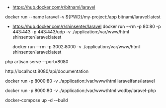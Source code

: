 - https://hub.docker.com/r/bitnami/laravel

docker run --name laravel -v ${PWD}/my-project:/app bitnami/laravel:latest

- https://hub.docker.com/r/shinsenter/laravel
  docker run --rm -p 80:80 -p 443:443 -p 443:443/udp -v ./application:/var/www/html shinsenter/laravel:latest

  docker run --rm -p 3002:8000 -v ./application:/var/www/html shinsenter/laravel:latest

php artisan serve --port=8080

http://localhost:8080/api/documentation

docker run -p 8000:80 -v ./application:/var/www/html laravelfans/laravel

docker run -p 8000:80 -v ./application:/var/www/html wodby/laravel-php

docker-compose up -d --build
